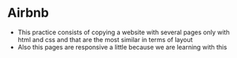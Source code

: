 # Airbnb
 - This practice consists of copying a website with several pages only with html and css and that are the most similar in terms of layout
 - Also this pages are responsive a little because we are learning with this
 
